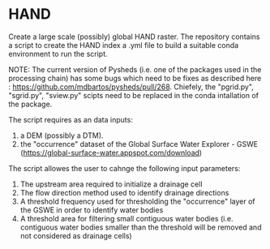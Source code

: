 # HAND
Create a large scale (possibly) global HAND raster. 
The repository contains a script to create the HAND 
index a .yml file to build a suitable conda environment to run the script. 

NOTE: The current version of Pysheds (i.e. one of the packages used in the processing chain)
has some bugs which need to be fixes as described here : https://github.com/mdbartos/pysheds/pull/268. 
Chiefely, the "pgrid.py", "sgrid.py", "sview.py" scipts need to be replaced in the conda intallation of the package.


The script requires as an data inputs: 
1. a DEM (possibly a DTM).
2. the "occurrence" dataset of the Global Surface Water Explorer - GSWE (https://global-surface-water.appspot.com/download)

The script allowes the user to cahnge the following input parameters: 
1. The upstream area required to initialize a drainage cell
2. The flow direction method used to identify drainage directions
3. A threshold frequency used for thresholding the  "occurrence" layer of the GSWE in order to identify water bodies
4. A threshold area for filtering small contiguous water bodies (i.e. contiguous water bodies smaller than the threshold will be removed and not considered as drainage cells)

